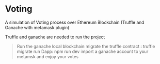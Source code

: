 # Voting
A simulation of Voting process over Ethereum Blockchain (Truffle and Ganache with metamask plugin)

Truffle and ganache are needed to run the project

> Run the ganache local blockchain
> migrate the truffle contract : truffle migrate
> run Dapp: npm run dev
> import a ganache account to your metamsk and enjoy your votes

